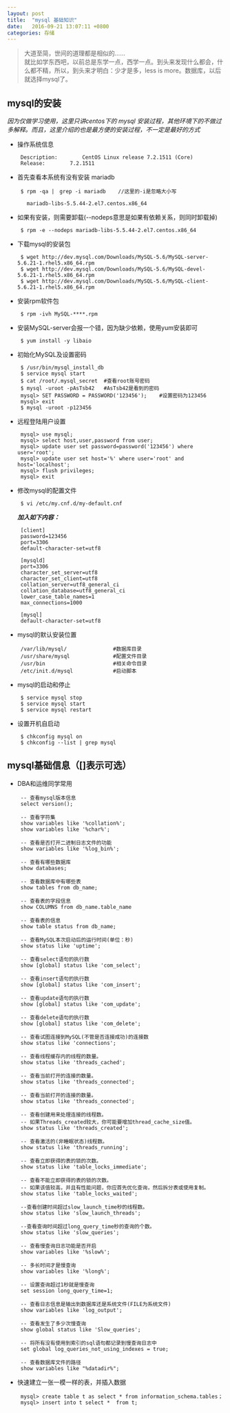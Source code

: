 ```yaml
---
layout: post
title:  "mysql 基础知识"
date:   2016-09-21 13:07:11 +0800
categories: 存储
---
```


> 大道至简，世间的道理都是相似的......     
  就比如学东西吧，以前总是东学一点，西学一点。到头来发现什么都会，什么都不精，所以，到头来才明白：少才是多，less is more。数据库，以后就选择mysql了。

## mysql的安装

*因为仅做学习使用，这里只讲centos下的 mysql 安装过程，其他环境下的不做过多解释。而且，这里介绍的也是最方便的安装过程，不一定是最好的方式*

 * 操作系统信息

		Description:		CentOS Linux release 7.2.1511 (Core) 
		Release:		7.2.1511

 * 首先查看本系统有没有安装 mariadb
 		
	  	$ rpm -qa |　grep -i mariadb    //这里的-i是忽略大小写

		  mariadb-libs-5.5.44-2.el7.centos.x86_64

 * 如果有安装，则需要卸载(--nodeps意思是如果有依赖关系，则同时卸载掉)

		$ rpm -e --nodeps mariadb-libs-5.5.44-2.el7.centos.x86_64 
		  

 * 下载mysql的安装包

		$ wget http://dev.mysql.com/Downloads/MySQL-5.6/MySQL-server-5.6.21-1.rhel5.x86_64.rpm
		$ wget http://dev.mysql.com/Downloads/MySQL-5.6/MySQL-devel-5.6.21-1.rhel5.x86_64.rpm
		$ wget http://dev.mysql.com/Downloads/MySQL-5.6/MySQL-client-5.6.21-1.rhel5.x86_64.rpm

 * 安装rpm软件包

		$ rpm -ivh MySQL-****.rpm 	

 * 安装MySQL-server会报一个错，因为缺少依赖，使用yum安装即可

		$ yum install -y libaio

 * 初始化MySQL及设置密码

		$ /usr/bin/mysql_install_db
		$ service mysql start
		$ cat /root/.mysql_secret  #查看root账号密码
		$ mysql -uroot -pAsTsb42   #AsTsb42是看到的密码
		mysql> SET PASSWORD = PASSWORD('123456');    #设置密码为123456
		mysql> exit
		$ mysql -uroot -p123456

 * 远程登陆用户设置

		mysql> use mysql;
		mysql> select host,user,password from user;
		mysql> update user set password=password('123456') where user='root';
		mysql> update user set host='%' where user='root' and host='localhost';
		mysql> flush privileges;
		mysql> exit

 * 修改mysql的配置文件
 		
		$ vi /etc/my.cnf.d/my-default.cnf
	
	***加入如下内容：***

		[client]
		password=123456
		port=3306
		default-character-set=utf8
		
		[mysqld]
		port=3306
		character_set_server=utf8
		character_set_client=utf8
		collation_server=utf8_general_ci
		collation_database=utf8_general_ci
		lower_case_table_names=1
		max_connections=1000
		
		[mysql]
		default-character-set=utf8

 * mysql的默认安装位置

		/var/lib/mysql/               #数据库目录
		/usr/share/mysql              #配置文件目录
		/usr/bin                      #相关命令目录
		/etc/init.d/mysql             #启动脚本

 * mysql的启动和停止

		$ service mysql stop
		$ service mysql start
		$ service mysql restart

 * 设置开机自启动

		$ chkconfig mysql on
		$ chkconfig --list | grep mysql


## mysql基础信息（[]表示可选）

 * DBA和运维同学常用

		-- 查看mysql版本信息
		select version(); 
			
		-- 查看字符集
		show variables like '%collation%';
		show variables like '%char%';	
		
		-- 查看是否打开二进制日志文件的功能	
		show variables like '%log_bin%';
	
		-- 查看有哪些数据库	
		show databases;	
	
		-- 查看数据库中有哪些表			
		show tables from db_name;		
	
		-- 查看表的字段信息
		show COLUMNS from db_name.table_name
	
		-- 查看表的信息	
		show table status from db_name;		
		
		-- 查看MySQL本次启动后的运行时间(单位：秒)
		show status like 'uptime';
		
		-- 查看select语句的执行数
		show [global] status like 'com_select';
		
		-- 查看insert语句的执行数
		show [global] status like 'com_insert';
		
		-- 查看update语句的执行数
		show [global] status like 'com_update';
		
		-- 查看delete语句的执行数
		show [global] status like 'com_delete';
		
		-- 查看试图连接到MySQL(不管是否连接成功)的连接数
		show status like 'connections';
		
		-- 查看线程缓存内的线程的数量。
		show status like 'threads_cached';
		
		-- 查看当前打开的连接的数量。
		show status like 'threads_connected';
		
		-- 查看当前打开的连接的数量。
		show status like 'threads_connected';
		
		-- 查看创建用来处理连接的线程数。
		-- 如果Threads_created较大，你可能要增加thread_cache_size值。
		show status like 'threads_created';
		
		-- 查看激活的(非睡眠状态)线程数。
		show status like 'threads_running';
		
		-- 查看立即获得的表的锁的次数。
		show status like 'table_locks_immediate';
		
		-- 查看不能立即获得的表的锁的次数。
		-- 如果该值较高，并且有性能问题，你应首先优化查询，然后拆分表或使用复制。
		show status like 'table_locks_waited';
		
		--查看创建时间超过slow_launch_time秒的线程数。
		show status like 'slow_launch_threads';
		
		--查看查询时间超过long_query_time秒的查询的个数。
		show status like 'slow_queries';
		
		-- 查看慢查询日志功能是否开启
		show variables like '%slow%';
	
		-- 多长时间才是慢查询
		show variables like '%long%';
	
		-- 设置查询超过1秒就是慢查询
		set session long_query_time=1;
	
		-- 查看日志信息是输出到数据库还是系统文件(FILE为系统文件)
		show variables like 'log_output';
	
		-- 查看发生了多少次慢查询
		show global status like 'Slow_queries';
	
		-- 将所有没有使用到索引的sql语句都记录到慢查询日志中
		set global log_queries_not_using_indexes = true;
	
		-- 查看数据库文件的路径
		show variables like "%datadir%";

 * 快速建立一张一模一样的表，并插入数据

		mysql> create table t as select * from information_schema.tables；
		mysql> insert into t select *  from t;
         